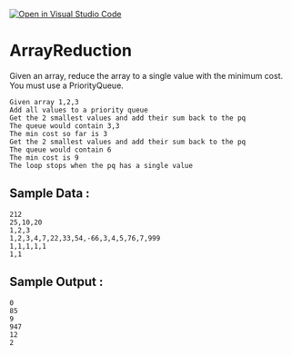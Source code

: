 [![Open in Visual Studio Code](https://classroom.github.com/assets/open-in-vscode-2e0aaae1b6195c2367325f4f02e2d04e9abb55f0b24a779b69b11b9e10269abc.svg)](https://classroom.github.com/online_ide?assignment_repo_id=17907019&assignment_repo_type=AssignmentRepo)
# ArrayReduction
Given an array, reduce the array to a single value with the minimum cost.   You must use a PriorityQueue.

```
Given array 1,2,3 
Add all values to a priority queue
Get the 2 smallest values and add their sum back to the pq
The queue would contain 3,3
The min cost so far is 3
Get the 2 smallest values and add their sum back to the pq
The queue would contain 6
The min cost is 9
The loop stops when the pq has a single value
```

## Sample Data : 
```
212
25,10,20
1,2,3
1,2,3,4,7,22,33,54,-66,3,4,5,76,7,999
1,1,1,1,1
1,1
```

## Sample Output :
```
0
85
9
947
12
2
```


